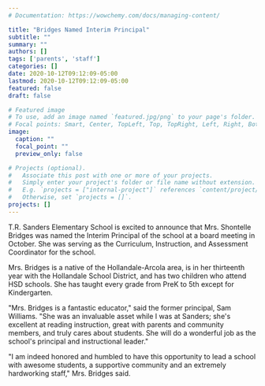 ```yaml
---
# Documentation: https://wowchemy.com/docs/managing-content/

title: "Bridges Named Interim Principal"
subtitle: ""
summary: ""
authors: []
tags: ['parents', 'staff']
categories: []
date: 2020-10-12T09:12:09-05:00
lastmod: 2020-10-12T09:12:09-05:00
featured: false
draft: false

# Featured image
# To use, add an image named `featured.jpg/png` to your page's folder.
# Focal points: Smart, Center, TopLeft, Top, TopRight, Left, Right, BottomLeft, Bottom, BottomRight.
image:
  caption: ""
  focal_point: ""
  preview_only: false

# Projects (optional).
#   Associate this post with one or more of your projects.
#   Simply enter your project's folder or file name without extension.
#   E.g. `projects = ["internal-project"]` references `content/project/deep-learning/index.md`.
#   Otherwise, set `projects = []`.
projects: []
---
```


T.R. Sanders Elementary School is excited to announce that Mrs. Shontelle Bridges was named the Interim Principal of the school at a board meeting in October. She was serving as the Curriculum, Instruction, and Assessment Coordinator for the school.

Mrs. Bridges is a native of the Hollandale-Arcola area, is in her thirteenth year with the Hollandale School District, and has two children who attend HSD schools. She has taught every grade from PreK to 5th except for Kindergarten.

"Mrs. Bridges is a fantastic educator," said the former principal, Sam
Williams. "She was an invaluable asset while I was at Sanders; she's
excellent at reading instruction, great with parents and community
members, and truly cares about students. She will do a wonderful job
as the school's principal and instructional leader."

"I am indeed honored and humbled to have this opportunity to lead a
school with awesome students, a supportive community and an extremely
hardworking staff," Mrs. Bridges said.
